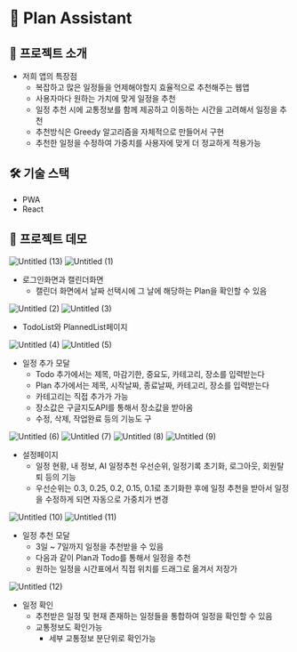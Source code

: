 # 📅 Plan Assistant

## 🌴 프로젝트 소개

- 저희 앱의 특장점
    - 복잡하고 많은 일정들을 언제해야할지 효율적으로 추천해주는 웹앱
    - 사용자마다 원하는 가치에 맞게 일정을 추천
    - 일정 추천 시에 교통정보를 함께 제공하고 이동하는 시간을 고려해서 일정을 추천
    - 추천방식은 Greedy 알고리즘을 자체적으로 만들어서 구현
    - 추천한 일정을 수정하여 가중치를 사용자에 맞게 더 정교하게 적용가능

## 🛠️ 기술 스택

- PWA
- React

## 🎨 프로젝트 데모

![Untitled (13)](https://github.com/plan-assistant/FE/assets/48922050/d6526996-8097-439e-a8ff-5fe8c1df8661)
![Untitled (1)](https://github.com/plan-assistant/FE/assets/48922050/7dcd800f-b7ae-4228-bd22-003e07778ece)
- 로그인화면과 캘린더화면
    - 캘린더 화면에서 날짜 선택시에 그 날에 해당하는 Plan을 확인할 수 있음

![Untitled (2)](https://github.com/plan-assistant/FE/assets/48922050/92bac8bb-0a32-400d-a747-2a88144cb9b2)
![Untitled (3)](https://github.com/plan-assistant/FE/assets/48922050/ddc57313-8884-43a9-afe7-97cd2a4bf4ab)
- TodoList와 PlannedList페이지

![Untitled (4)](https://github.com/plan-assistant/FE/assets/48922050/5aceae63-6c2a-4557-9f6b-670d1d4e68e0)
![Untitled (5)](https://github.com/plan-assistant/FE/assets/48922050/d575e518-7aa5-4435-8b6a-65db2512278b)
- 일정 추가 모달
    - Todo 추가에서는 제목, 마감기한, 중요도, 카테고리, 장소를 입력받는다
    - Plan 추가에서는 제목, 시작날짜, 종료날짜, 카테고리, 장소를 입력받는다
    - 카테고리는 직접 추가가 가능
    - 장소값은 구글지도API를 통해서 장소값을 받아옴
    - 수정, 삭제, 작업완료 등의 기능도 구

![Untitled (6)](https://github.com/plan-assistant/FE/assets/48922050/8d4b5691-81e1-4875-81c6-257e43783e53)
![Untitled (7)](https://github.com/plan-assistant/FE/assets/48922050/e4cff175-1fbf-4318-abcc-c53576d9df7d)
![Untitled (8)](https://github.com/plan-assistant/FE/assets/48922050/ae8a8f3c-f7e3-4306-bfba-9f0566b2e299)
![Untitled (9)](https://github.com/plan-assistant/FE/assets/48922050/4bab9b08-5dca-4204-928e-a22ae631b9e1)
- 설정페이지
    - 일정 현황, 내 정보, AI 일정추천 우선순위, 일정기록 초기화, 로그아웃, 회원탈퇴 등의 기능
    - 우선순위는 0.3, 0.25, 0.2, 0.15, 0.1로 초기화한 후에 일정 추천을 받아서 일정을 수정하게 되면 자동으로 가중치가 변경

![Untitled (10)](https://github.com/plan-assistant/FE/assets/48922050/7a3ceb90-f867-46b4-8f18-59b507ccfaea)
![Untitled (11)](https://github.com/plan-assistant/FE/assets/48922050/0f280717-3c73-4d3d-b560-a4b27b465bf5)
- 일정 추천 모달
    - 3일 ~ 7일까지 일정을 추천받을 수 있음
    - 다음과 같이 Plan과 Todo를 통해서 일정을 추천
    - 원하는 일정을 시간표에서 직접 위치를 드래그로 옮겨서 저장가

![Untitled (12)](https://github.com/plan-assistant/FE/assets/48922050/bf1e3fee-f885-4aae-8ff7-7e157742f19b)
- 일정 확인
    - 추천받은 일정 및 현재 존재하는 일정들을 통합하여 일정을 확인할 수 있음
    - 교통정보도 확인가능
        - 세부 교통정보 분단위로 확인가능
